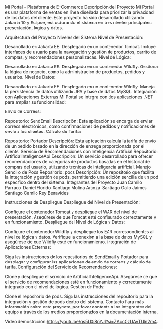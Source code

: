 Mi Portal - Plataforma de E-Commerce
Descripción del Proyecto
Mi Portal es una plataforma de ventas en línea diseñada para priorizar la privacidad de los datos del cliente. Este proyecto ha sido desarrollado utilizando Jakarta 10 y Eclipse, estructurando el sistema en tres niveles principales: presentación, lógica y datos.

Arquitectura del Proyecto
Niveles del Sistema
Nivel de Presentación:

Desarrollado en Jakarta EE.
Desplegado en un contenedor Tomcat.
Incluye interfaces de usuario para la navegación y gestión de productos, carrito de compras, y recomendaciones personalizadas.
Nivel de Lógica:

Desarrollado en Jakarta EE.
Desplegado en un contenedor Wildfly.
Gestiona la lógica de negocio, como la administración de productos, pedidos y usuarios.
Nivel de Datos:

Desarrollado en Jakarta EE.
Desplegado en un contenedor Wildfly.
Maneja la persistencia de datos utilizando JPA y base de datos MySQL.
Integración con Aplicaciones Externas
Mi Portal se integra con dos aplicaciones .NET para ampliar su funcionalidad:

Envío de Correos:

Repositorio: SendEmail
Descripción: Esta aplicación se encarga de enviar correos electrónicos, como confirmaciones de pedidos y notificaciones de envío a los clientes.
Cálculo de Tarifa:

Repositorio: Portador
Descripción: Esta aplicación calcula la tarifa de envío de un pedido basado en la dirección de entrega proporcionada por el cliente.
Servicio de Recomendaciones con Inteligencia Artificial
Repositorio: ArtificialInteligenceApi
Descripción: Un servicio desarrollado para ofrecer recomendaciones de categorías de productos basadas en el historial de compras del usuario, utilizando técnicas de inteligencia artificial.
Manejo Sencillo de Pods
Repositorio: pods
Descripción: Un repositorio que facilita la integración y gestión de pods, permitiendo una edición sencilla de un pod específico dentro del sistema.
Integrantes del Proyecto
Juan Camilo Parrado  
Daniel Florido  
Santiago Molina Aranza  
Santiago Gallo Jaimes  
Santiago Camilo Rey Benavides  

Instrucciones de Despliegue
Despliegue del Nivel de Presentación:

Configure el contenedor Tomcat y despliegue el WAR del nivel de presentación.
Asegúrese de que Tomcat esté configurado correctamente y en funcionamiento.
Despliegue del Nivel de Lógica y Datos:

Configure el contenedor Wildfly y despliegue los EAR correspondientes al nivel de lógica y datos.
Verifique la conexión a la base de datos MySQL y asegúrese de que Wildfly esté en funcionamiento.
Integración de Aplicaciones Externas:

Siga las instrucciones de los repositorios de SendEmail y Portador para desplegar y configurar las aplicaciones de envío de correos y cálculo de tarifa.
Configuración del Servicio de Recomendaciones:

Clone y despliegue el servicio de ArtificialInteligenceApi.
Asegúrese de que el servicio de recomendaciones esté en funcionamiento y correctamente integrado con el nivel de lógica.
Gestión de Pods:

Clone el repositorio de pods.
Siga las instrucciones del repositorio para la integración y gestión de pods dentro del sistema.
Contacto
Para más información sobre este proyecto, por favor contacte a los integrantes del equipo a través de los medios proporcionados en la documentación interna.

Video demostración:https://youtu.be/qs5U0i8nYJI?si=ZAccOzUAvTUIn2m4.

